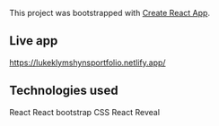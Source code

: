 



This project was bootstrapped with [Create React App](https://github.com/facebook/create-react-app).

## Live app
https://lukeklymshynsportfolio.netlify.app/

## Technologies used
React
React bootstrap
CSS
React Reveal



